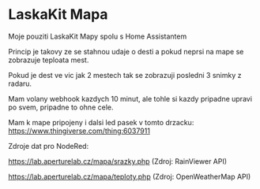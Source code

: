 # LaskaKit Mapa
Moje pouziti LaskaKit Mapy spolu s Home Assistantem

Princip je takovy ze se stahnou udaje o desti a pokud neprsi na mape se zobrazuje teploata mest.

Pokud je dest ve vic jak 2 mestech tak se zobrazuji posledni 3 snimky z radaru.

Mam volany webhook kazdych 10 minut, ale tohle si kazdy pripadne upravi po svem, pripadne to ohne cele.

Mam k mape pripojeny i dalsi led pasek v tomto drzacku: https://www.thingiverse.com/thing:6037911

Zdroje dat pro NodeRed:

https://lab.aperturelab.cz/mapa/srazky.php (Zdroj: RainViewer API)

https://lab.aperturelab.cz/mapa/teploty.php (Zdroj: OpenWeatherMap API)
